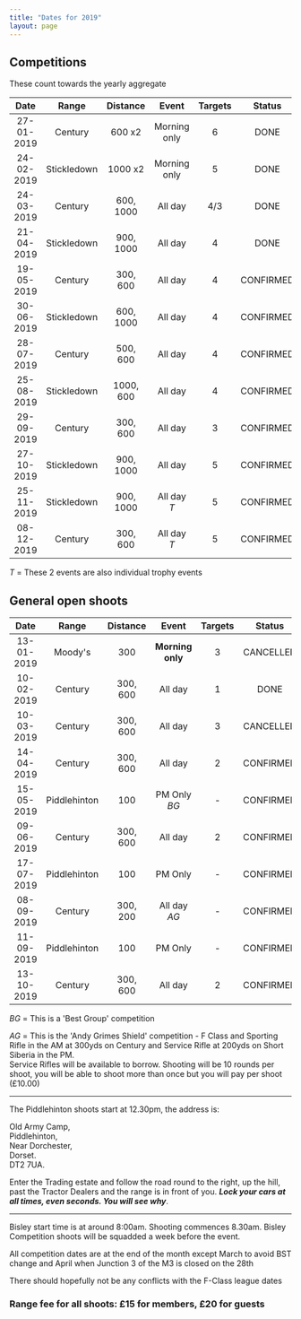 ```yaml
---
title: "Dates for 2019"
layout: page
---
```


## Competitions

These count towards the yearly aggregate

| Date       | Range       | Distance      |   Event      |   Targets   |   Status        |
|:----------:|:-----------:|:-------------:|:------------:|:-----------:|:---------------:|
| 27-01-2019 | Century     | 600 x2        | Morning only | 6           |     DONE      |
| 24-02-2019 | Stickledown | 1000 x2       | Morning only | 5           |     DONE      |
| 24-03-2019 | Century     | 600, 1000     | All day      | 4/3         |     DONE      |
| 21-04-2019 | Stickledown | 900, 1000     | All day      | 4           |     DONE      |
| 19-05-2019 | Century     | 300, 600      | All day      | 4           |   CONFIRMED   |
| 30-06-2019 | Stickledown | 600, 1000     | All day      | 4           |   CONFIRMED   |
| 28-07-2019 | Century     | 500, 600      | All day      | 4           |   CONFIRMED   |
| 25-08-2019 | Stickledown | 1000, 600     | All day      | 4           |   CONFIRMED   |
| 29-09-2019 | Century     | 300, 600      | All day      | 3           |   CONFIRMED   |
| 27-10-2019 | Stickledown | 900, 1000     | All day      | 5           |   CONFIRMED   |
| 25-11-2019 | Stickledown | 900, 1000     | All day *T*  | 5           |   CONFIRMED   |
| 08-12-2019 | Century     | 300, 600      | All day *T*  | 5           |   CONFIRMED   |

*T* = These 2 events are also individual trophy events

## General open shoots

| Date       | Range        | Distance      |   Event                 |   Targets   |   Status        |
|:----------:|:------------:|:-------------:|:-----------------------:|:-----------:|:---------------:|
| 13-01-2019 | Moody's      | 300           | **Morning only**        | 3           | CANCELLED       |
| 10-02-2019 | Century      | 300, 600      | All day                 | 1           | DONE            |
| 10-03-2019 | Century      | 300, 600      | All day                 | 3           | CANCELLED       |
| 14-04-2019 | Century      | 300, 600      | All day                 | 2           |   CONFIRMED     |
| 15-05-2019 | Piddlehinton | 100           | PM Only  *BG*           | -           |   CONFIRMED     |
| 09-06-2019 | Century      | 300, 600      | All day                 | 2           |   CONFIRMED     |
| 17-07-2019 | Piddlehinton | 100           | PM Only                 | -           |   CONFIRMED     |
| 08-09-2019 | Century      | 300, 200      | All day  *AG*           | -           |   CONFIRMED     |
| 11-09-2019 | Piddlehinton | 100           | PM Only                 | -           |   CONFIRMED     |
| 13-10-2019 | Century      | 300, 600      | All day                 | 2           |   CONFIRMED     |


*BG* = This is a 'Best Group' competition

*AG* = This is the 'Andy Grimes Shield' competition - F Class and Sporting Rifle in the AM at 300yds on Century and Service Rifle at 200yds on Short Siberia in the PM.   
Service Rifles will be available to borrow. Shooting will be 10 rounds per shoot, you will be able to shoot more than once but you will pay per shoot (£10.00)

___

The Piddlehinton shoots start at 12.30pm, the address is:
 
Old Army Camp,  
Piddlehinton,  
Near Dorchester,   
Dorset.  
DT2 7UA.
 
Enter the Trading estate and follow the road round to the right, up the hill, past the Tractor Dealers and the range is in front of you. ***Lock your cars at all times, even seconds. You will see why***.

___

Bisley start time is at around 8:00am. Shooting commences 8.30am. 
Bisley Competition shoots will be squadded a week before the event.

All competition dates are at the end of the month except March to avoid BST change and April when Junction 3 of the M3 is closed on the 28th

There should hopefully not be any conflicts with the F-Class league dates

### Range fee for all shoots: £15 for members, £20 for guests 

